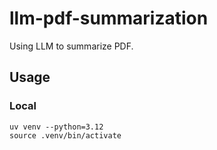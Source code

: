 # llm-pdf-summarization
Using LLM to summarize PDF. 

## Usage

### Local
```
uv venv --python=3.12
source .venv/bin/activate
```


